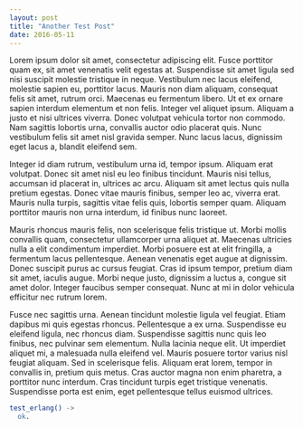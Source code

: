 ```yaml
---
layout: post
title: "Another Test Post"
date: 2016-05-11
---
```


Lorem ipsum dolor sit amet, consectetur adipiscing elit. Fusce porttitor quam ex, sit amet venenatis velit egestas at. Suspendisse sit amet ligula sed nisi suscipit molestie tristique in neque. Vestibulum nec lacus eleifend, molestie sapien eu, porttitor lacus. Mauris non diam aliquam, consequat felis sit amet, rutrum orci. Maecenas eu fermentum libero. Ut et ex ornare sapien interdum elementum et non felis. Integer vel aliquet ipsum. Aliquam a justo et nisi ultrices viverra. Donec volutpat vehicula tortor non commodo. Nam sagittis lobortis urna, convallis auctor odio placerat quis. Nunc vestibulum felis sit amet nisl gravida semper. Nunc lacus lacus, dignissim eget lacus a, blandit eleifend sem.

Integer id diam rutrum, vestibulum urna id, tempor ipsum. Aliquam erat volutpat. Donec sit amet nisl eu leo finibus tincidunt. Mauris nisi tellus, accumsan id placerat in, ultrices ac arcu. Aliquam sit amet lectus quis nulla pretium egestas. Donec vitae mauris finibus, semper leo ac, viverra erat. Mauris nulla turpis, sagittis vitae felis quis, lobortis semper quam. Aliquam porttitor mauris non urna interdum, id finibus nunc laoreet.

Mauris rhoncus mauris felis, non scelerisque felis tristique ut. Morbi mollis convallis quam, consectetur ullamcorper urna aliquet at. Maecenas ultricies nulla a elit condimentum imperdiet. Morbi posuere est at elit fringilla, a fermentum lacus pellentesque. Aenean venenatis eget augue at dignissim. Donec suscipit purus ac cursus feugiat. Cras id ipsum tempor, pretium diam sit amet, iaculis augue. Morbi neque justo, dignissim a luctus a, congue sit amet dolor. Integer faucibus semper consequat. Nunc at mi in dolor vehicula efficitur nec rutrum lorem.

Fusce nec sagittis urna. Aenean tincidunt molestie ligula vel feugiat. Etiam dapibus mi quis egestas rhoncus. Pellentesque a ex urna. Suspendisse eu eleifend ligula, nec rhoncus diam. Suspendisse sagittis nunc quis leo finibus, nec pulvinar sem elementum. Nulla lacinia neque elit. Ut imperdiet aliquet mi, a malesuada nulla eleifend vel. Mauris posuere tortor varius nisl feugiat aliquam. Sed in scelerisque felis. Aliquam erat lorem, tempor in convallis in, pretium quis metus. Cras auctor magna non enim pharetra, a porttitor nunc interdum. Cras tincidunt turpis eget tristique venenatis. Suspendisse porta est enim, eget pellentesque tellus euismod ultrices.

```erlang
test_erlang() ->
  ok.
```
